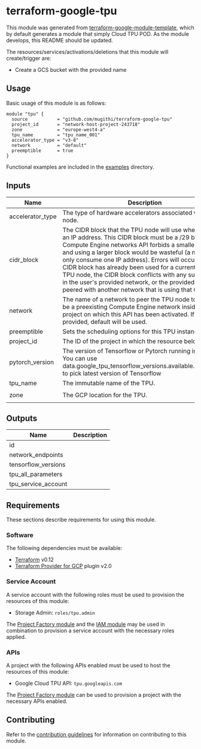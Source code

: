 # terraform-google-tpu

This module was generated from [terraform-google-module-template](https://github.com/terraform-google-modules/terraform-google-module-template/), which by default generates a module that simply Cloud TPU POD. As the module develops, this README should be updated.

The resources/services/activations/deletions that this module will create/trigger are:

- Create a GCS bucket with the provided name

## Usage

Basic usage of this module is as follows:

```hcl
module "tpu" {
  source           = "github.com/mugithi/terraform-google-tpu"
  project_id       = "network-host-project-243718"
  zone             = "europe-west4-a"
  tpu_name         = "tpu_name_001"
  accelerator_type = "v3-8"
  network          = "default"
  preemptible      = true
}
```

Functional examples are included in the
[examples](./examples/) directory.

<!-- BEGINNING OF PRE-COMMIT-TERRAFORM DOCS HOOK -->
## Inputs

| Name | Description | Type | Default | Required |
|------|-------------|:----:|:-----:|:-----:|
| accelerator\_type | The type of hardware accelerators associated with this node. | string | `"v3-8"` | no |
| cidr\_block | The CIDR block that the TPU node will use when selecting an IP address. This CIDR block must be a /29 block; the Compute Engine networks API forbids a smaller block, and using a larger block would be wasteful (a node can only consume one IP address). Errors will occur if the CIDR block has already been used for a currently existing TPU node, the CIDR block conflicts with any subnetworks in the user's provided network, or the provided network is peered with another network that is using that CIDR block. | string | `"10.3.0.0/29"` | no |
| network | The name of a network to peer the TPU node to. It must be a preexisting Compute Engine network inside of the project on which this API has been activated. If none is provided, default will be used. | string | `"default"` | no |
| preemptible | Sets the scheduling options for this TPU instance | string | `"true"` | no |
| project\_id | The ID of the project in which the resource belongs | string | n/a | yes |
| pytorch\_version | The version of Tensorflow or Pytorch running in the Node. You can use data.google_tpu_tensorflow_versions.available.versions[0] to pick latest version of Tensorflow | string | `"pytorch-nightly"` | no |
| tpu\_name | The immutable name of the TPU. | string | n/a | yes |
| zone | The GCP location for the TPU. | string | `"europe-west4-a"` | no |

## Outputs

| Name | Description |
|------|-------------|
| id |  |
| network\_endpoints |  |
| tensorflow\_versions |  |
| tpu\_all\_parameters |  |
| tpu\_service\_account |  |

<!-- END OF PRE-COMMIT-TERRAFORM DOCS HOOK -->

## Requirements

These sections describe requirements for using this module.

### Software

The following dependencies must be available:

- [Terraform][terraform] v0.12
- [Terraform Provider for GCP][terraform-provider-gcp] plugin v2.0

### Service Account

A service account with the following roles must be used to provision
the resources of this module:

- Storage Admin: `roles/tpu.admin`

The [Project Factory module][project-factory-module] and the
[IAM module][iam-module] may be used in combination to provision a
service account with the necessary roles applied.

### APIs

A project with the following APIs enabled must be used to host the
resources of this module:

- Google Cloud TPU API: `tpu.googleapis.com`

The [Project Factory module][project-factory-module] can be used to
provision a project with the necessary APIs enabled.

## Contributing

Refer to the [contribution guidelines](./CONTRIBUTING.md) for
information on contributing to this module.

[iam-module]: https://registry.terraform.io/modules/terraform-google-modules/iam/google
[project-factory-module]: https://registry.terraform.io/modules/terraform-google-modules/project-factory/google
[terraform-provider-gcp]: https://www.terraform.io/docs/providers/google/index.html
[terraform]: https://www.terraform.io/downloads.html
